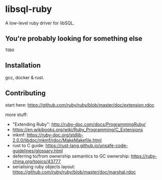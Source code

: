 # libsql-ruby

A low-level ruby driver for libSQL.

## You're probably looking for something else
```
TODO
```

## Installation
gcc, docker & rust.

## Contributing

start here: https://github.com/ruby/ruby/blob/master/doc/extension.rdoc

more stuff:
- "Extending Ruby": http://ruby-doc.com/docs/ProgrammingRuby/
- https://en.wikibooks.org/wiki/Ruby_Programming/C_Extensions
- mkmf: https://ruby-doc.org/stdlib-2.0.0/libdoc/mkmf/rdoc/MakeMakefile.html
- rust to C guide: https://rust-lang.github.io/unsafe-code-guidelines/glossary.html
- deferring to/from ownership semantics to GC ownership: https://ruby-china.org/topics/43777
- serialising ruby objects layout: https://github.com/ruby/ruby/blob/master/doc/marshal.rdoc
